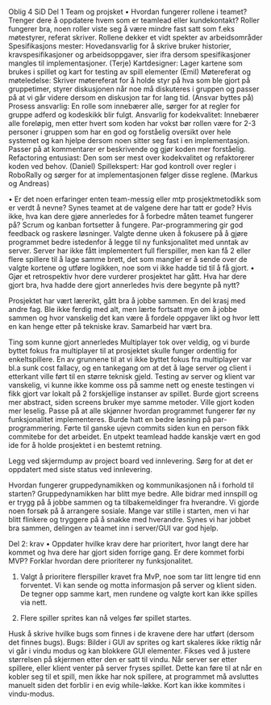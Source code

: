 Oblig 4 SiD
Del 1	Team og projsket
•	Hvordan fungerer rollene i teamet? Trenger dere å oppdatere hvem som er teamlead eller kundekontakt?
Roller fungerer bra, noen roller viste seg å være mindre fast satt som f.eks møtestyrer, referat skriver. Rollene dekker et vidt spekter av arbeidsområder
Spesifikasjons mester: Hovedansvarlig for å skrive bruker historier, kravspesifikasjoner og arbeidsoppgaver, sier ifra dersom spesifikasjoner mangles til implementasjoner. (Terje)
Kartdesigner: Lager kartene som brukes i spillet og kart for testing av spill elementer (Emil)
Møtereferat og møteledelse: Skriver møtereferat for å holde styr på hva som ble gjort på gruppetimer, styrer diskusjonen når noe må diskuteres i gruppen og passer på at vi går videre dersom en diskusjon tar for lang tid. (Ansvar byttes på)
Prosess ansvarlig: En rolle som innebærer alle, sørger for at regler for gruppe adferd og kodeskikk blir fulgt.
Ansvarlig for kodekvalitet: Innebærer alle foreløpig, men etter hvert som koden har vokst bør rollen være for 2-3 personer i gruppen som har en god og forståelig oversikt over hele systemet og kan hjelpe dersom noen sitter seg fast i en implementasjon. Passer på at kommentarer er beskrivende og gjør koden mer forståelig.
Refactoring entusiast: Den som ser mest over kodekvalitet og refaktorerer koden ved behov. (Daniel)
Spillekspert: Har god kontroll over regler i RoboRally og sørger for at implementasjonen følger disse reglene. (Markus og Andreas)

•	Er det noen erfaringer enten team-messig eller mtp prosjektmetodikk som er verdt å nevne? Synes teamet at de valgene dere har tatt er gode? Hvis ikke, hva kan dere gjøre annerledes for å forbedre måten teamet fungerer på?
Scrum og kanban fortsetter å fungere.
Par-programmering gir god feedback og raskere løsninger.
Valgte denne uken å fokusere på å gjøre programmet bedre istedenfor å legge til ny funksjonalitet med unntak av server.
Server har ikke fått implementert full flerspiller, men kan få 2 eller flere spillere til å lage samme brett, det som mangler er å sende over de valgte kortene og utføre logikken, noe som vi ikke hadde tid til å få gjort.
•	Gjør et retrospektiv hvor dere vurderer prosjektet har gått. Hva har dere gjort bra, hva hadde dere gjort annerledes hvis dere begynte på nytt?

Prosjektet har vært lærerikt, gått bra å jobbe sammen. 
En del krasj med andre fag.
Ble ikke ferdig med alt, men lærte fortsatt mye om å jobbe sammen og hvor vanskelig det kan være å fordele oppgaver likt og hvor lett en kan henge etter på tekniske krav.
Samarbeid har vært bra. 

Ting som kunne gjort annerledes
Multiplayer tok over veldig, og vi burde byttet fokus fra multiplayer til at prosjektet skulle funger ordentlig for enkeltspillere. En av grunnene til at vi ikke byttet fokus fra multiplayer var bl.a sunk cost fallacy, og en tankegang om at det å lage server og client i etterkant ville ført til en større teknisk gjeld.
Testing av server og klient var vanskelig, vi kunne ikke komme oss på samme nett og eneste testingen vi fikk gjort var lokalt på 2 forskjellige instanser av spillet.
Burde gjort screens mer abstract, siden screens bruker mye samme metoder. Ville gjort koden mer leselig.
Passe på at alle skjønner hvordan programmet fungerer før ny funksjonalitet implementeres.
Burde hatt en bedre løsning på par-programmering. Førte til ganske ujevn commits siden kun en person fikk commitebe for det arbeidet.
En utpekt teamlead hadde kanskje vært en god ide for å holde prosjektet i en bestemt retning.





Legg ved skjermdump av project board ved innlevering. Sørg for at det er oppdatert med siste status ved innlevering.
 


Hvordan fungerer gruppedynamikken og kommunikasjonen nå i forhold til starten?
Gruppedynamikken har blitt mye bedre. Alle bidrar med innspill og er trygg på å jobbe sammen og ta tilbakemeldinger fra hverandre. Vi gjorde noen forsøk på å arrangere sosiale. 
Mange var stille i starten, men vi har blitt flinkere og tryggere på å snakke med hverandre.
Synes vi har jobbet bra sammen, delingen av teamet inn i server/GUI  var god hjelp.


Del 2: krav
•	Oppdater hvilke krav dere har prioritert, hvor langt dere har kommet og hva dere har gjort siden forrige gang. Er dere kommet forbi MVP? Forklar hvordan dere prioriterer ny funksjonalitet.
1.	Valgt å prioritere flerspiller kravet fra MvP, noe som tar litt lengre tid enn forventet. Vi kan sende og motta informasjon på server og klient siden. De tegner opp samme kart, men rundene og valgte kort kan ikke spilles via nett.

2.	Flere spiller sprites kan nå velges før spillet startes.



Husk å skrive hvilke bugs som finnes i de kravene dere har utført (dersom det finnes bugs).
Bugs:
Bilder i GUI av sprites og kart skaleres ikke riktig når vi går i vindu modus og kan blokkere GUI elementer. Fikses ved å justere størrelsen på skjermen etter den er satt til vindu.
Når server ser etter spillere, eller klient venter på server fryses spillet. Dette kan føre til at når en kobler seg til et spill, men ikke har nok spillere, at programmet må avsluttes manuelt siden det forblir i en evig while-løkke.
Kort kan ikke kommites i vindu-modus.

